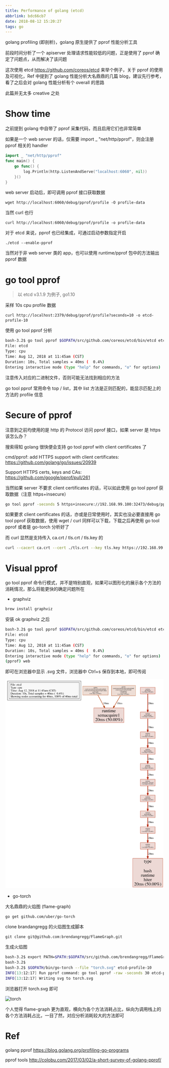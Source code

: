 ```yaml
---
title: Performance of golang (etcd)
abbrlink: bdc66cb7
date: 2018-08-12 15:20:27
tags: go
---
```


golang profiling (即剖析)，golang 原生提供了 pprof 性能分析工具

前段时间分析了一个 apiserver 处理请求性能较低的问题，正是使用了 pprof 确定了问题点，从而解决了该问题

这次使用 etcd https://github.com/coreos/etcd 来举个例子，关于 pprof 的使用及可视化，Ref 中提到了 golang 性能分析大名鼎鼎的几篇 blog，建议先行参考，看了之后会对 golang 性能分析有个 overall 的思路

此篇并无太多 creative 之处

# Show time

之前提到 golang 中自带了 pprof 采集代码，而且启用它们也非常简单

如果是一个 web server 的话，仅需要 import _ "net/http/pprof"，则会注册 pprof 相关的 handler

```go
import _ "net/http/pprof"
func main() {
    go func() {
        log.Println(http.ListenAndServe("localhost:6060", nil))
    }()
}
```

web server 启动后，即可调用 pprof 接口获取数据

```
wget http://localhost:6060/debug/pprof/profile -O profile-data
```

当然 curl 也行

```
curl http://localhost:6060/debug/pprof/profile -o profile-data
```

对于 etcd 来说，pprof 也已经集成，可通过启动参数指定开启

```
./etcd --enable-pprof
```

当然对于非 web server 类的 app，也可以使用 runtime/pprof 包中的方法输出 pprof 数据

# go tool pprof

> 以 etcd v3.1.9 为例子, go1.10

采样 10s cpu profile 数据

```
curl http://localhost:2379/debug/pprof/profile?seconds=10 -o etcd-profile-10
```

使用 go tool pprof 分析

```bash
bash-3.2$ go tool pprof $GOPATH/src/github.com/coreos/etcd/bin/etcd etcd-profile-10
File: etcd
Type: cpu
Time: Aug 12, 2018 at 11:45am (CST)
Duration: 10s, Total samples = 40ms (  0.4%)
Entering interactive mode (type "help" for commands, "o" for options)
```

注意传入对应的二进制文件，否则可能无法找到相应的方法

go tool pprof 常用命令 top / list，其中 list 方法是正则匹配的，能显示匹配上的方法的 profile 信息

# Secure of pprof

注意到之前均使用的是 http 的 Protocol 访问 pprof 接口，如果 server 是 https 该怎么办？

搜索得知 golang 很快便会支持 go tool pprof with client certificates 了

cmd/pprof: add HTTPS support with client certificates: https://github.com/golang/go/issues/20939

Support HTTPS certs, keys and CAs: https://github.com/google/pprof/pull/261

当然如果 server 不要求 client certificates 的话，可以如此使用 go tool pprof 获取数据（注意 https+insecure）

```bash
go tool pprof -seconds 5 https+insecure://192.168.99.100:32473/debug/pprof/profile
```

如果要求 client certificates 的话，亦或是日常使用时，其实也没必要直接用 go tool pprof 获取数据，使用 wget / curl 同样可以下载，下载之后再使用 go tool pprof 或者是 go-torch 分析好了

而 curl 显然是支持传入 ca.crt / tls.crt / tls.key 的

```bash
curl --cacert ca.crt --cert ./tls.crt --key tls.key https://192.168.99.100:32473/debug/pprof/profile -O profile-data
```

# Visual pprof

go tool pprof 命令行模式，并不是特别直观，如果可以图形化的展示各个方法的消耗情况，那么将能更快的确定问题所在

* graphviz

```bash
brew install graphviz
```

安装 ok graphviz 之后

```bash
bash-3.2$ go tool pprof $GOPATH/src/github.com/coreos/etcd/bin/etcd etcd-profile-10
File: etcd
Type: cpu
Time: Aug 12, 2018 at 11:45am (CST)
Duration: 10s, Total samples = 40ms (  0.4%)
Entering interactive mode (type "help" for commands, "o" for options)
(pprof) web
```

即可在浏览器中显示 .svg 文件，浏览器中 Ctrl+s 保存到本地，即可传阅

![web-pprof](/images/web-pprof.svg)

* go-torch

大名鼎鼎的火焰图 (flame-graph)

```
go get github.com/uber/go-torch
```

clone brandangregg 的火焰图生成脚本

```
git clone git@github.com:brendangregg/FlameGraph.git
```

生成火焰图

```bash
bash-3.2$ export PATH=$PATH:$GOPATH/src/github.com/brendangregg/FlameGraph
bash-3.2$
bash-3.2$ $GOPATH/bin/go-torch --file "torch.svg" etcd-profile-10
INFO[13:12:17] Run pprof command: go tool pprof -raw -seconds 30 etcd-profile-10
INFO[13:12:17] Writing svg to torch.svg
```

浏览器打开 torch.svg 即可

![torch](torch.svg)

个人觉得 flame-graph 更为直观，横向为各个方法消耗占比，纵向为调用栈上的各个方法消耗占比，一目了然，对应分析消耗较大的方法即可

# Ref

golang pprof https://blog.golang.org/profiling-go-programs

pprof tools http://colobu.com/2017/03/02/a-short-survey-of-golang-pprof/
